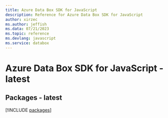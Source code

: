 ```yaml
---
title: Azure Data Box SDK for JavaScript
description: Reference for Azure Data Box SDK for JavaScript
author: xirzec
ms.author: jeffish
ms.data: 07/21/2023
ms.topic: reference
ms.devlang: javascript
ms.service: databox
---
```

# Azure Data Box SDK for JavaScript - latest
## Packages - latest
[!INCLUDE [packages](data-box-index.md)]